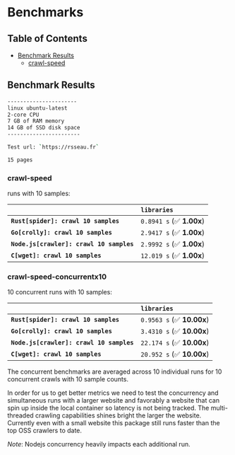 # Benchmarks

## Table of Contents

- [Benchmark Results](#benchmark-results)
  - [crawl-speed](#crawl-speed)

## Benchmark Results

```sh
----------------------
linux ubuntu-latest
2-core CPU
7 GB of RAM memory
14 GB of SSD disk space
-----------------------

Test url: `https://rsseau.fr`

15 pages
```

### crawl-speed

runs with 10 samples:

|                                          | `libraries`               |
| :--------------------------------------- | :------------------------ |
| **`Rust[spider]: crawl 10 samples`**     | `0.8941 s` (✅ **1.00x**) |
| **`Go[crolly]: crawl 10 samples`**       | `2.9417 s` (✅ **1.00x**) |
| **`Node.js[crawler]: crawl 10 samples`** | `2.9992 s` (✅ **1.00x**) |
| **`C[wget]: crawl 10 samples`**          | `12.019 s` (✅ **1.00x**) |

### crawl-speed-concurrentx10

10 concurrent runs with 10 samples:

|                                          | `libraries`                |
| :--------------------------------------- | :------------------------- |
| **`Rust[spider]: crawl 10 samples`**     | `0.9563 s` (✅ **10.00x**) |
| **`Go[crolly]: crawl 10 samples`**       | `3.4310 s` (✅ **10.00x**) |
| **`Node.js[crawler]: crawl 10 samples`** | `22.174 s` (✅ **10.00x**) |
| **`C[wget]: crawl 10 samples`**          | `20.952 s` (✅ **10.00x**) |

The concurrent benchmarks are averaged across 10 individual runs for 10 concurrent crawls with 10 sample counts.

In order for us to get better metrics we need to test the concurrency and simultaneous runs with a larger website and favorably a website that can spin up inside the local container so latency is not being tracked. The multi-threaded crawling capabilities shines bright the larger the website.
Currently even with a small website this package still runs faster than the top OSS crawlers to date.

_Note_: Nodejs concurrency heavily impacts each additional run.
